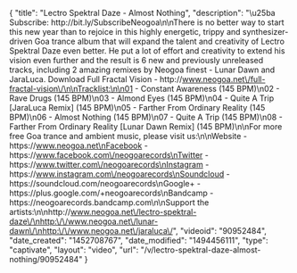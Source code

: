 {
    "title": "Lectro Spektral Daze - Almost Nothing",
    "description": "\u25ba Subscribe: http:\/\/bit.ly\/SubscribeNeogoa\n\nThere is no better way to start this new year than to rejoice in this highly energetic, trippy and synthesizer-driven Goa trance album that will expand the talent and creativity of Lectro Spektral Daze even better. He put a lot of effort and creativity to extend his vision even further and the result is 6 new and previously unreleased tracks, including 2 amazing remixes by Neogoa finest - Lunar Dawn and JaraLuca. Download Full Fractal Vision - http:\/\/www.neogoa.net\/full-fractal-vision\/\n\nTracklist:\n\n01 - Constant Awareness (145 BPM)\n02 - Rave Drugs (145 BPM)\n03 - Almond Eyes (145 BPM)\n04 - Quite A Trip [JaraLuca Remix] (145 BPM)\n05 - Farther From Ordinary Reality (145 BPM)\n06 - Almost Nothing (145 BPM)\n07 - Quite A Trip (145 BPM)\n08 - Farther From Ordinary Reality [Lunar Dawn Remix] (145 BPM)\n\nFor more free Goa trance and ambient music, please visit us:\n\nWebsite - https:\/\/www.neogoa.net\nFacebook - https:\/\/www.facebook.com\/neogoarecords\nTwitter - https:\/\/www.twitter.com\/neogoarecords\nInstagram - https:\/\/www.instagram.com\/neogoarecords\nSoundcloud - https:\/\/soundcloud.com\/neogoarecords\nGoogle+ - https:\/\/plus.google.com\/+neogoarecords\nBandcamp - https:\/\/neogoarecords.bandcamp.com\n\nSupport the artists:\n\nhttp:\/\/www.neogoa.net\/lectro-spektral-daze\/\nhttp:\/\/www.neogoa.net\/lunar-dawn\/\nhttp:\/\/www.neogoa.net\/jaraluca\/",
    "videoid": "90952484",
    "date_created": "1452708767",
    "date_modified": "1494456111",
    "type": "captivate",
    "layout": "video",
    "url": "\/v\/lectro-spektral-daze-almost-nothing\/90952484"
}
